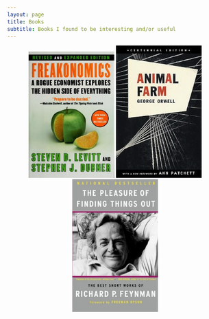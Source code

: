 ```yaml
---
layout: page
title: Books
subtitle: Books I found to be interesting and/or useful
---
```


<p align="center">
  <img src="/cover_book/freakonomics.jpg" width="200" />
  <img src="/cover_book/animal_farm.jpg" width="200" />
  <img src="/cover_book/the_pleasure_of_finding_things_out.jpg" width="200" />
</p>


